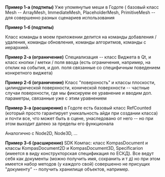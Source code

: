  **Пример 1-а (подтипы)**
Уже упомянутые меши в Годоте ( базовый класс Mesh  -- ArrayMesh, ImmediateMesh, PlaceholderMesh, PrimitiveMesh -- для совершенно разных сценариев использования

**Пример 1-б (подтипы)**

Класс команды в моем приложении делится на команды добавления / удаления, команды обновления, команды алгоритмов, команды с иерархией.

**Пример 2-а (ограничение)**
Специализация -- класс Виджета в Qt, и класс кнопки / метки / поля ввода (есть ограничения, например, на отклик на события, и доп. поля связанные со специфичным поведением конкретного виджета)

**Пример 2-б (ограничение)**
Класс "поверхность" и классы плоскости, цилиндрической поверхности, конической поверхности -- частные случаи поверхности, где мы фиксируем ее уравнение и вводим доп. параметры, связанные уже с этим уравнением

**Пример 3-а (расширение)**
в Годоте есть базовый класс RefCounted (который просто гарантирует уникальность айди при создании класса) и почти все, что может быть в сцене, унаследовано от него -- но при этом выходит далеко за пределы его функционала

Аналогично с Node2D, Node3D, ...

**Пример 3-б (расширение)**
SDK Компас: класс KompasDocument и классы KompasDocument2D и KompasDocument3D, Specificarion (имеется в виду конструкторская спецификация по ЕСКД). Все ведут себя как документы (можно получить имя, сохранить и т д) но при этом имеется набор методов (у каждого свой) совершенно не присущих "документу" -- получить хранилище объектов, например.

